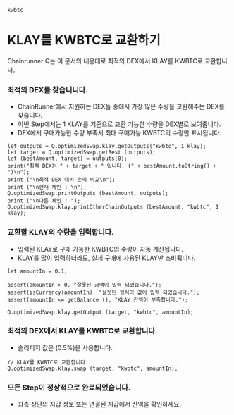 ```meta-Currency
kwbtc
```

# KLAY를 KWBTC로 교환하기

Chainrunner Q는 이 문서의 내용대로 최적의 DEX에서 KLAY를 KWBTC로 교환합니다.

### 최적의 DEX를 찾습니니다.

- ChainRunner에서 지원하는 DEX들 중에서 가장 많은 수량을 교환해주는 DEX를 찾습니다.
- 이번 Step에서는 1 KLAY를 기준으로 교환 가능한 수량을 DEX별로 보여줍니다.
- DEX에서 구매가능한 수량 부족시 최대 구매가능 KWBTC의 수량만 표시됩니다.

```output-Dynamic
let outputs = Q.optimizedSwap.klay.getOutputs("kwbtc", 1 klay);
let target = Q.optimizedSwap.getBest (outputs);
let (bestAmount, target) = outputs[0];
print("최적 DEX는 " + target + " 입니다. (" + bestAmount.toString() + ")\n");
print ("\n최적 DEX 대비 손익 비교\n");
print ("\n현재 체인 : \n");
Q.optimizedSwap.printOutputs (bestAmount, outputs);
print ("\n다른 체인 : ");
Q.optimizedSwap.klay.printOtherChainOutputs (bestAmount, "kwbtc", 1 klay);
```

### 교환할 KLAY의 수량을 입력합니다.

- 입력된 KLAY로 구매 가능한 KWBTC의 수량이 자동 계산됩니다.
- KLAY를 많이 입력하더라도, 실제 구매에 사용된 KLAY만 소비됩니다.

```input-Dynamic KLAY
let amountIn = 0.1;
```

```input-Verify
assert(amountIn > 0, "잘못된 금액이 입력 되었습니다.");
assert(isCurrency(amountIn), "잘못된 형식의 값이 입력 되었습니다.");
assert(amountIn <= getBalance (), "KLAY 잔액이 부족합니다.");
```

```output-Dynamic KWBTC
Q.optimizedSwap.klay.getOutput (target, "kwbtc", amountIn);
```

### 최적의 DEX에서 KLAY를 KWBTC로 교환합니다.

- 슬리피지 값은 (0.5%)을 사용합니다.

```taster
// KLAY를 KWBTC로 교환합니다.
Q.optimizedSwap.klay.swap (target, "kwbtc", amountIn);
```

### 모든 Step이 정상적으로 완료되었습니다.

- 좌측 상단의 지갑 정보 또는 연결된 지갑에서 잔액을 확인하세요.
